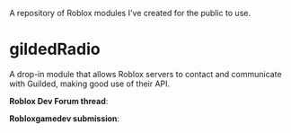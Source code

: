 A repository of Roblox modules I've created for the public to use.

# gildedRadio
A drop-in module that allows Roblox servers to contact and communicate with Guilded, making good use of their API.

**Roblox Dev Forum thread**: <unavailable>
  
**Robloxgamedev submission**: <unavailable>
